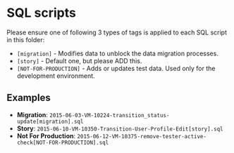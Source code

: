 SQL scripts
===========

Please ensure one of following 3 types of tags is applied to each SQL script in this folder:

- `[migration]` - Modifies data to unblock the data migration processes.
- `[story]` - Default one, but please ADD this.
- `[NOT-FOR-PRODUCTION]` - Adds or updates test data. Used only for the development environment.

Examples
--------

- **Migration**: `2015-06-03-VM-10224-transition_status-update[migration].sql`
- **Story**: `2015-06-10-VM-10350-Transition-User-Profile-Edit[story].sql`
- **Not For Production**: `2015-06-12-VM-10375-remove-tester-active-check[NOT-FOR-PRODUCTION].sql`
